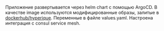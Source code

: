 Приложение развертывается через helm chart с помощью ArgoCD. В качестве image используются модифицированные образы, залитые в [dockerhub/hyperique](https://hub.docker.com/r/hyperique/hyperique). Переменные в файле values.yaml. Настроена интеграция с consul service mesh.
